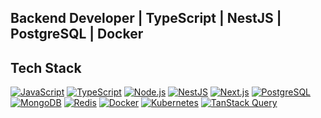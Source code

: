 <h2 align="left">Backend Developer | TypeScript | NestJS | PostgreSQL | Docker</h1>
<h2 align="left">Tech Stack</h2>

[![JavaScript](https://img.shields.io/badge/JavaScript-%23F7DF1E.svg?style=for-the-badge&logo=javascript&logoColor=black)](https://www.javascript.com/)
[![TypeScript](https://img.shields.io/badge/TypeScript-%23007ACC.svg?style=for-the-badge&logo=typescript&logoColor=white)](https://www.typescriptlang.org/)
[![Node.js](https://img.shields.io/badge/Node.js-%23339933.svg?style=for-the-badge&logo=node.js&logoColor=white)](https://nodejs.org/)
[![NestJS](https://img.shields.io/badge/NestJS-%23E0234E.svg?style=for-the-badge&logo=nestjs&logoColor=white)](https://nestjs.com/)
[![Next.js](https://img.shields.io/badge/Next.js-%23000000.svg?style=for-the-badge&logo=next.js&logoColor=white)](https://nextjs.org/)
[![PostgreSQL](https://img.shields.io/badge/PostgreSQL-%23316192.svg?style=for-the-badge&logo=postgresql&logoColor=white)](https://postgresql.org/)
[![MongoDB](https://img.shields.io/badge/MongoDB-%2347A248.svg?style=for-the-badge&logo=mongodb&logoColor=white)](https://www.mongodb.com/)
[![Redis](https://img.shields.io/badge/Redis-%23DC382D.svg?style=for-the-badge&logo=redis&logoColor=white)](https://redis.io/)
[![Docker](https://img.shields.io/badge/Docker-%230db7ed.svg?style=for-the-badge&logo=docker&logoColor=white)](https://www.docker.com/)
[![Kubernetes](https://img.shields.io/badge/Kubernetes-%23326CE5.svg?style=for-the-badge&logo=kubernetes&logoColor=white)](https://kubernetes.io/)
[![TanStack Query](https://img.shields.io/badge/TanStack%20Query-%23344DCA.svg?style=for-the-badge&logo=tanstack&logoColor=white)](https://tanstack.com/query/latest)

